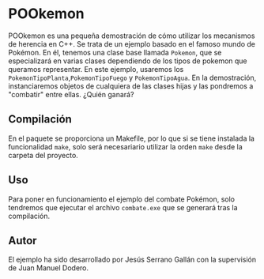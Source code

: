 # POOkemon
POOkemon es una pequeña demostración de cómo utilizar los mecanismos de herencia en C++. Se trata de un ejemplo basado en el famoso mundo de Pokémon. En él, tenemos una clase base llamada `Pokemon`, que se especializará en varias clases dependiendo de los tipos de pokemon que queramos representar. En este ejemplo, usaremos los `PokemonTipoPlanta`,`PokemonTipoFuego` y `PokemonTipoAgua`. En la demostración, instanciaremos objetos de cualquiera de las clases hijas y las pondremos a "combatir" entre ellas. ¿Quién ganará?

## Compilación
En el paquete se proporciona un Makefile, por lo que si se tiene instalada la funcionalidad `make`, solo será necesariario utilizar la orden `make` desde la carpeta del proyecto.

## Uso
Para poner en funcionamiento el ejemplo del combate Pokémon, solo tendremos que ejecutar el archivo `combate.exe` que se generará tras la compilación.

## Autor
El ejemplo ha sido desarrollado por Jesús Serrano Gallán con la supervisión de Juan Manuel Dodero.

